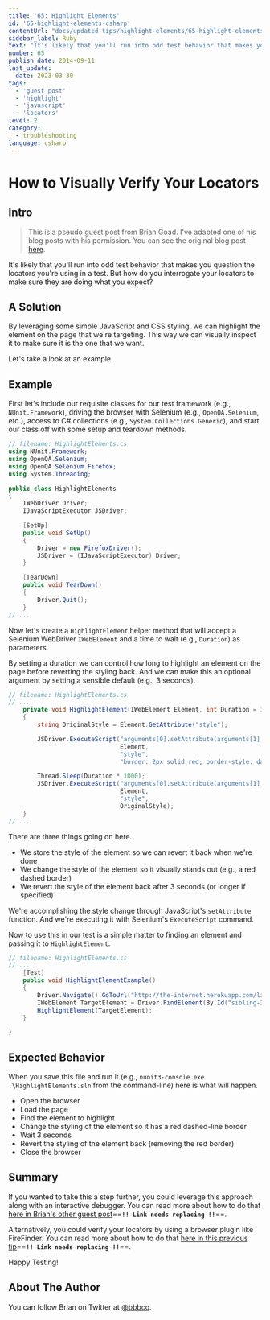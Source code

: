```yaml
---
title: '65: Highlight Elements'
id: '65-highlight-elements-csharp'
contentUrl: "docs/updated-tips/highlight-elements/65-highlight-elements-csharp"
sidebar_label: Ruby 
text: "It's likely that you'll run into odd test behavior that makes you question the locators you're using in a test. But how do you interrogate your locators to make sure they are doing what you expect?"
number: 65
publish_date: 2014-09-11
last_update:
  date: 2023-03-30
tags:
  - 'guest post'
  - 'highlight'
  - 'javascript'
  - 'locators'
level: 2
category:
  - troubleshooting
language: csharp
---
```


# How to Visually Verify Your Locators

## Intro

>This is a pseudo guest post from Brian Goad. I've adapted one of his blog posts with his permission. You can see the original blog post [here](http://swdandruby.wordpress.com/2013/07/19/did-i-select-the-right-element/).

It's likely that you'll run into odd test behavior that makes you question the locators you're using in a test. But how do you interrogate your locators to make sure they are doing what you expect?

## A Solution

By leveraging some simple JavaScript and CSS styling, we can highlight the element on the page that we're targeting. This way we can visually inspect it to make sure it is the one that we want.

Let's take a look at an example.

## Example

First let's include our requisite classes for our test framework (e.g., `NUnit.Framework`), driving the browser with Selenium (e.g., `OpenQA.Selenium`, etc.), access to C# collections (e.g., `System.Collections.Generic`), and start our class off with some setup and teardown methods.

```csharp
// filename: HighlightElements.cs
using NUnit.Framework;
using OpenQA.Selenium;
using OpenQA.Selenium.Firefox;
using System.Threading;

public class HighlightElements
{
    IWebDriver Driver;
    IJavaScriptExecutor JSDriver;

    [SetUp]
    public void SetUp()
    {
        Driver = new FirefoxDriver();
        JSDriver = (IJavaScriptExecutor) Driver;
    }

    [TearDown]
    public void TearDown()
    {
        Driver.Quit();
    }
// ...
```

Now let's create a `HighlightElement` helper method that will accept a Selenium WebDriver `IWebElement` and a time to wait (e.g., `Duration`) as parameters.

By setting a duration we can control how long to highlight an element on the page before reverting the styling back. And we can make this an optional argument by setting a sensible default (e.g., 3 seconds).

```csharp
// filename: HighlightElements.cs
// ...
    private void HighlightElement(IWebElement Element, int Duration = 3)
    {
        string OriginalStyle = Element.GetAttribute("style");

        JSDriver.ExecuteScript("arguments[0].setAttribute(arguments[1], arguments[2])",
                               Element,
                               "style",
                               "border: 2px solid red; border-style: dashed;");

        Thread.Sleep(Duration * 1000);
        JSDriver.ExecuteScript("arguments[0].setAttribute(arguments[1], arguments[2])",
                               Element,
                               "style",
                               OriginalStyle);
    }
// ...
```

There are three things going on here.

+ We store the style of the element so we can revert it back when we're done
+ We change the style of the element so it visually stands out (e.g., a red dashed border)
+ We revert the style of the element back after 3 seconds (or longer if specified)

We're accomplishing the style change through JavaScript's `setAttribute` function. And we're executing it with Selenium's `ExecuteScript` command.

Now to use this in our test is a simple matter to finding an element and passing it to `HighlightElement`.

```csharp
// filename: HighlightElements.cs
// ...
    [Test]
    public void HighlightElementExample()
    {
        Driver.Navigate().GoToUrl("http://the-internet.herokuapp.com/large");
        IWebElement TargetElement = Driver.FindElement(By.Id("sibling-2.3"));
        HighlightElement(TargetElement);
    }

}
```

## Expected Behavior

When you save this file and run it (e.g., `nunit3-console.exe .\HighlightElements.sln` from the command-line) here is what will happen.

+ Open the browser
+ Load the page
+ Find the element to highlight
+ Change the styling of the element so it has a red dashed-line border
+ Wait 3 seconds
+ Revert the styling of the element back (removing the red border)
+ Close the browser

## Summary

If you wanted to take this a step further, you could leverage this approach along with an interactive debugger. You can read more about how to do that [here in Brian's other guest post](http://elementalselenium.com/tips/14-interactive-prompts-revisited)==**`!! Link needs replacing !!`**==.

Alternatively, you could verify your locators by using a browser plugin like FireFinder. You can read more about how to do that [here in this previous tip](http://elementalselenium.com/tips/verifying-locators)==**`!! Link needs replacing !!`**==.

Happy Testing!

## About The Author

You can follow Brian on Twitter at [@bbbco](https://twitter.com/bbbco).